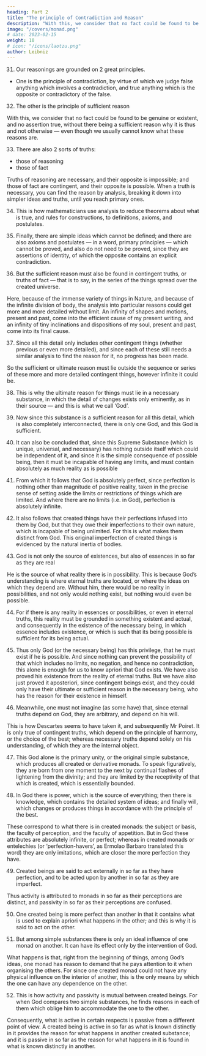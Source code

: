 ```yaml
---
heading: Part 2
title: "The principle of Contradiction and Reason"
description: "With this, we consider that no fact could be found to be genuine or existent, and no assertion true, without there being a sufficient reason why it is thus and not otherwise"
image: "/covers/monad.png"
# date: 2023-02-15
weight: 10
# icon: "/icons/laotzu.png"
author: Leibniz
---
```




31. Our reasonings are grounded on 2 great principles.

- One is the principle of contradiction, by virtue of which we judge false anything which involves a contradiction, and true anything which is the opposite or contradictory of the false.

32. The other is the principle of sufficient reason

With this, we consider that no fact could be found to be genuine or existent, and no assertion true, without there being a sufficient reason why it is thus and not otherwise — even though we usually cannot know what these reasons are.

33. There are also 2 sorts of truths:

- those of reasoning
- those of fact

Truths of reasoning are necessary, and their opposite is impossible; and those of fact are contingent, and their opposite is possible. When a truth is necessary, you can find the reason by analysis, breaking it down into simpler ideas and truths, until you reach primary ones.

34. This is how mathematicians use analysis to reduce theorems about what is true, and rules for constructions, to definitions, axioms, and postulates.

35. Finally, there are simple ideas which cannot be defined; and there are also axioms and postulates — in a word, primary principles — which cannot be proved, and also do not need to be proved, since they are assertions of identity, of which the opposite contains an explicit contradiction.

36. But the sufficient reason must also be found in contingent truths, or truths of fact — that is to say, in the series of the things spread over the created universe. 

Here, because of the immense variety of things in Nature, and because of the infinite division of body, the analysis into particular reasons could get more and more detailed without limit. An infinity of shapes and motions, present and past, come into the efficient cause of my present writing, and an infinity of tiny inclinations and dispositions of my soul, present and past, come into its final cause.

37. Since all this detail only includes other contingent things (whether previous or even more detailed), and since each of these still needs a similar analysis to find the reason for it, no progress has been made. 

So the sufficient or ultimate reason must lie outside the sequence or series of these more and more detailed contingent things, however infinite it could be.

38. This is why the ultimate reason for things must lie in a necessary substance, in which the detail of changes exists only eminently, as in their source — and this is what we call ‘God’.

39. Now since this substance is a sufficient reason for all this detail, which is also completely interconnected, there is only one God, and this God is sufficient.

40. It can also be concluded that, since this Supreme Substance (which is unique, universal, and necessary) has nothing outside itself which could be independent of it, and since it is the simple consequence of possible being, then it must be incapable of having any limits, and must contain absolutely as much reality as is possible

41. From which it follows that God is absolutely perfect, since perfection is nothing other than magnitude of positive reality, taken in the precise sense of setting aside the limits or restrictions of things which are limited. And where there are no limits (i.e. in God), perfection is absolutely infinite.

42. It also follows that created things have their perfections infused into them by God, but that they owe their imperfections to their own nature, which is incapable of being unlimited. For this is what makes them distinct from God. This original imperfection of created things is evidenced by the natural inertia of bodies.

43.  God is not only the source of existences, but also of essences in so far as they are real

He is the source of what reality there is in possibility. This is because God’s understanding is where eternal truths are located, or where the ideas on which they depend are. Without him, there would be no reality in possibilities, and not only would nothing exist, but nothing would even be possible.

44. For if there is any reality in essences or possibilities, or even in eternal truths, this reality must be grounded in something existent and actual, and consequently in the existence of the necessary being, in which essence includes existence, or which is such that its being possible is sufficient for its being actual.

45. Thus only God (or the necessary being) has this privilege, that he must exist if he is possible. And since nothing can prevent the possibility of that which includes no limits, no negation, and hence no contradiction, this alone is enough for us to know apriori that God exists. We have also proved his existence from the reality of eternal truths. But we have also just proved it aposteriori, since contingent beings exist, and they could only have their ultimate or sufficient reason in the necessary being, who has the reason for their existence in himself.

46. Meanwhile, one must not imagine (as some have) that, since eternal truths depend on God, they are arbitrary, and depend on his will. 

This is how Descartes seems to have taken it, and subsequently Mr Poiret. It is only true of contingent truths, which depend on the principle of harmony, or the choice of the best; whereas necessary truths depend solely on his understanding, of which they are the internal object.

47. This God alone is the primary unity, or the original simple substance, which produces all created or derivative monads. To speak figuratively, they are born from one moment to the next by continual flashes of lightening from the divinity; and they are limited by the receptivity of that which is created, which is essentially bounded.

48. In God there is power, which is the source of everything; then there is knowledge, which contains the detailed system of ideas; and finally will, which changes or produces things in accordance with the principle of the best. 

These correspond to what there is in created monads: the subject or basis, the faculty of perception, and the faculty of appetition. But in God these attributes are absolutely infinite, or perfect; whereas in created monads or entelechies (or ‘perfection-havers’, as Ermolao Barbaro translated this word) they are only imitations, which are closer the more perfection they have.

49. Created beings are said to act externally in so far as they have perfection, and to be acted upon by another in so far as they are imperfect.

Thus activity is attributed to monads in so far as their perceptions are distinct, and passivity in so far as their perceptions are confused.

50. One created being is more perfect than another in that it contains what is used to explain apriori what happens in the other; and this is why it is said to act on the other.

51. But among simple substances there is only an ideal influence of one monad on another. It can have its effect only by the intervention of God. 

What happens is that, right from the beginning of things, among God’s ideas, one monad has reason to demand that he pays attention to it when organising the others. For since one created monad could not have any physical influence on the interior of another, this is the only means by which the one can have any dependence on the other.

52. This is how activity and passivity is mutual between created beings. For when God compares two simple substances, he finds reasons in each of them which oblige him to accommodate the one to the other.

Consequently, what is active in certain respects is passive from a different point of view. A created being is active in so far as what is known distinctly in it provides the reason for what happens in another created substance; and it is passive in so far as the reason for what happens in it is found in what is known distinctly in another.
